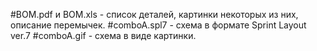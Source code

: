 #BOM.pdf и BOM.xls - список деталей, картинки некоторых из них, описание перемычек.
#comboA.spl7 - схема в формате Sprint Layout ver.7
#comboA.gif - схема в виде картинки.

